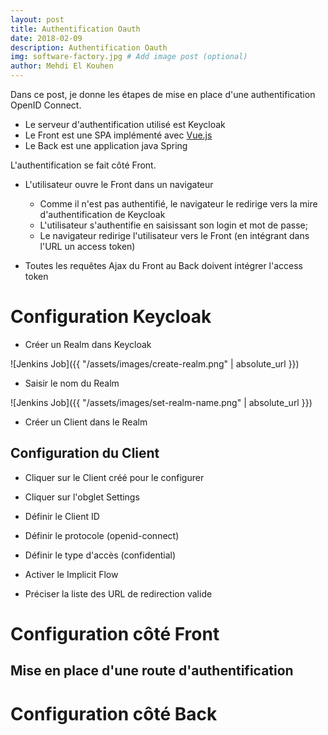 ```yaml
---
layout: post
title: Authentification Oauth
date: 2018-02-09
description: Authentification Oauth
img: software-factory.jpg # Add image post (optional)
author: Mehdi El Kouhen
---
```


Dans ce post, je donne les étapes de mise en place d'une authentification OpenID Connect. 

* Le serveur d'authentification utilisé est Keycloak 
* Le Front est une SPA implémenté avec [Vue.js](https://vuejs.org/)
* Le Back est une application java Spring

L'authentification se fait côté Front.

* L'utilisateur ouvre le Front dans un navigateur

  * Comme il n'est pas authentifié, le navigateur le redirige vers la mire d'authentification de Keycloak
  * L'utilisateur s'authentifie en saisissant son login et mot de passe; 
  * Le navigateur redirige l'utilisateur vers le Front (en intégrant dans l'URL un access token)

* Toutes les requêtes Ajax du Front au Back doivent intégrer l'access token

# Configuration Keycloak

* Créer un Realm dans Keycloak

![Jenkins Job]({{ "/assets/images/create-realm.png" | absolute_url }})

* Saisir le nom du Realm 

![Jenkins Job]({{ "/assets/images/set-realm-name.png" | absolute_url }})

* Créer un Client dans le Realm

## Configuration du Client

* Cliquer sur le Client créé pour le configurer

* Cliquer sur l'obglet Settings

* Définir le Client ID

* Définir le protocole (openid-connect)

* Définir le type d'accès (confidential)

* Activer le Implicit Flow 

* Préciser la liste des URL de redirection valide 

# Configuration côté Front

## Mise en place d'une route d'authentification

# Configuration côté Back